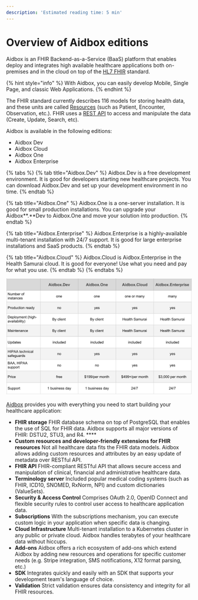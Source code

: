 ```yaml
---
description: 'Estimated reading time: 5 min'
---
```


# Overview of Aidbox editions

Aidbox is an FHIR Backend-as-a-Service \(BaaS\) platform that enables deploy and integrates high available healthcare applications both on-premises and in the cloud on top of the [HL7 FHIR](https://www.hl7.org/fhir/) standard. 

{% hint style="info" %}
With Aidbox, you can easily develop Mobile, Single Page, and classic Web Applications.
{% endhint %}

The FHIR standard currently describes 116 models for storing health data, and these units are called [Resources](http://www.hl7.org/fhir/resourcelist.html) \(such as Patient, Encounter, Observation, etc.\). FHIR uses a [REST API](https://hello.aidbox.io/docs/rest-api) to access and manipulate the data \(Create, Update, Search, etc\).

Aidbox is available in the following editions:

* Aidbox Dev
* Aidbox Cloud
* Aidbox One
* Aidbox Enterprise  

{% tabs %}
{% tab title="Aidbox.Dev" %}
Aidbox.Dev is a free development environment. It is good for developers starting new healthcare projects. You can download Aidbox.Dev and set up your development environment in no time.
{% endtab %}

{% tab title="Aidbox.One" %}
Aidbox.One is a one-server installation. It is good for small production installations. You can upgrade your Aidbox**.**Dev to Aidbox.One and move your solution into production.
{% endtab %}

{% tab title="Aidbox.Enterprise" %}
Aidbox.Enterprise is a highly-available multi-tenant installation with 24/7 support. It is good for large enterprise installations and SaaS products.
{% endtab %}

{% tab title="Aidbox.Cloud" %}
Aidbox.Cloud is Aidbox.Enterprise in the Health Samurai cloud. It is good for everyone! Use what you need and pay for what you use.
{% endtab %}
{% endtabs %}

![](.gitbook/assets/line.png)

[Aidbox](https://www.health-samurai.io/aidbox) provides you with everything you need to start building your healthcare application: 

* **FHIR storage** FHIR database schema on top of PostgreSQL that enables the use of SQL for FHIR data. Aidbox supports all major versions of FHIR: DSTU2, STU3, and R4. ****
* **Custom resources and developer-friendly extensions for FHIR resources** Not all healthcare data fits the FHIR data models. Aidbox allows adding custom resources and attributes by an easy update of metadata over RESTful API. 
* **FHIR API**   FHIR-compliant RESTful API that allows secure access and manipulation of clinical, financial and administrative healthcare data. 
* **Terminology server**  Included popular medical coding systems \(such as FHIR, ICD10, SNOMED, RxNorm, NPI\) and custom dictionaries \(ValueSets\). 
* **Security & Access Control**  Comprises OAuth 2.0, OpenID Connect and flexible security rules to control user access to healthcare application data. 
* **Subscriptions**  With the subscriptions mechanism, you can execute custom logic in your application when specific data is changing. 
* **Cloud Infrastructure**  Multi-tenant installation to a Kubernetes cluster in any public or private cloud. Aidbox handles terabytes of your healthcare data without hiccups. 
* **Add-ons**  Aidbox offers a rich ecosystem of add-ons which extend Aidbox by adding new resources and operations for specific customer needs \(e.g. Stripe integration, SMS notifications, X12 format parsing, etc.\) 
* **SDK** Integrates quickly and easily with an SDK that supports your development team's language of choice. 
* **Validation** Strict validation ensures data consistency and integrity for all FHIR resources.

